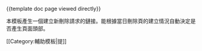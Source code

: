 <noinclude>{{template doc page viewed directly}}</noinclude>
<!-- 請在此線底下編輯模板的說明文件 -->

本模板產生一個建立新刪除請求的鏈接。能根據當日刪除頁的建立情況自動決定是否產生頁面頭部。

<includeonly>
<!-- 請在此線底下增加分類 -->
[[Category:輔助模板|提]]
<!-- 請在此線底下增加跨語言連結 -->

</includeonly>